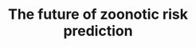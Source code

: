 ---
layout: page
title: The future of zoonotic risk prediction
description: Renata Muylaert - Palestras do PPG Ecologia - USP (26/10/2021).
img: assets/img/talk.jpg
redirect: https://www.youtube.com/live/tN7e2_SSEjI?si=2EZoNmD8NdhC6WEG
importance: 3
category: work
---